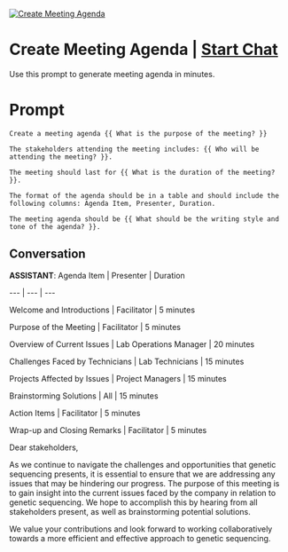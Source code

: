 
[![Create Meeting Agenda](https://flow-prompt-covers.s3.us-west-1.amazonaws.com/icon/illustrative/illus_7.png)](https://gptcall.net/chat.html?data=%7B%22contact%22%3A%7B%22id%22%3A%22HzsK6kqFCJXJOqaxfKonX%22%2C%22flow%22%3Atrue%7D%7D)
# Create Meeting Agenda | [Start Chat](https://gptcall.net/chat.html?data=%7B%22contact%22%3A%7B%22id%22%3A%22HzsK6kqFCJXJOqaxfKonX%22%2C%22flow%22%3Atrue%7D%7D)
Use this prompt to generate meeting agenda in minutes.

# Prompt

```
Create a meeting agenda {{ What is the purpose of the meeting? }}

The stakeholders attending the meeting includes: {{ Who will be attending the meeting? }}.

The meeting should last for {{ What is the duration of the meeting? }}.

The format of the agenda should be in a table and should include the following columns: Agenda Item, Presenter, Duration.

The meeting agenda should be {{ What should be the writing style and tone of the agenda? }}.
```

## Conversation

**ASSISTANT**: Agenda Item | Presenter | Duration

--- | --- | ---

Welcome and Introductions | Facilitator | 5 minutes

Purpose of the Meeting | Facilitator | 5 minutes

Overview of Current Issues | Lab Operations Manager | 20 minutes

Challenges Faced by Technicians | Lab Technicians | 15 minutes

Projects Affected by Issues | Project Managers | 15 minutes

Brainstorming Solutions | All | 15 minutes

Action Items | Facilitator | 5 minutes

Wrap-up and Closing Remarks | Facilitator | 5 minutes



Dear stakeholders,



As we continue to navigate the challenges and opportunities that genetic sequencing presents, it is essential to ensure that we are addressing any issues that may be hindering our progress. The purpose of this meeting is to gain insight into the current issues faced by the company in relation to genetic sequencing. We hope to accomplish this by hearing from all stakeholders present, as well as brainstorming potential solutions.



We value your contributions and look forward to working collaboratively towards a more efficient and effective approach to genetic sequencing.


